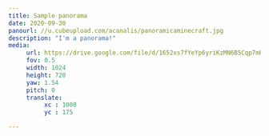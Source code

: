 ```yaml
---
title: Sample panorama
date: 2020-09-30
panourl: //u.cubeupload.com/acanalis/panoramicaminecraft.jpg
description: "I'm a panorama!"
media: 
     url: https://drive.google.com/file/d/1652xs7fYeYp6yriKzMN6B5Cqp7mKbDAx/preview
     fov: 0.5
     width: 1024
     height: 720 
     yaw: 1.54
     pitch: 0
     translate:
          xc : 1000
          yc : 175

---
```


